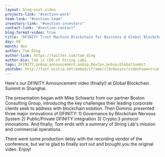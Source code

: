 ```yaml
---
layout: blog-post-video
projects-link: "#section-work"
team-link: "#section-team"
investors-link: "#section-investors"
contact-link: "#section-contact"
blog-format-video: true
title: "DFINITY Trust Machine Blockchain for Business @ Global Blockchain Summit "
day: 08
month: Nov
author: Tom Ding
author-link: https://twitter.com/tom_ding
author-bio: Tom is CEO of String Labs.
tags: DFINITY,&nbsp;announcement,&nbsp;DevCon,&nbsp;GlobalSummit
youtube: http://fast.wistia.net/embed/iframe/cl8c6wsysx?videoFoam=true
---
```


Here's our DFINITY Announcement video (finally!) at Global Blockchain Summit in Shanghai.  

The presentation began with Mike Schwartz from our partner Boston Consulting Group, introducing the key challenges their leading corporate clients seek to address with blockchain solution. Then Dominic presented three major innovations
of DFINITY: 1) Governance by Blockchain Nervous System  2) Public/Private DFINITY integration 3) Crypto:3 protocol innovations.  And finally, Tom ends with a summary of String Lab's mission and commercial operations.

There were some production delay with the recording vendor of the conference, but we're glad to finally sort out and brought you the original video. Enjoy!



